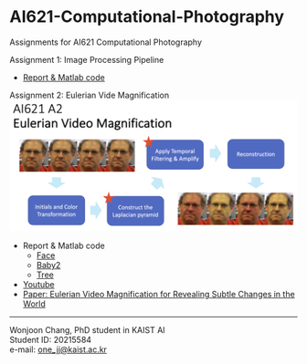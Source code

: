 # AI621-Computational-Photography
Assignments for AI621 Computational Photography

Assignment 1: Image Processing Pipeline
- [Report & Matlab code](https://onejoon.github.io/AI621-Computational-Photography/A1/A1_20215584.html)

Assignment 2: Eulerian Vide Magnification
<img src="./A2/A2-overview.png">
- Report & Matlab code
  - [Face](https://onejoon.github.io/AI621-Computational-Photography/A2/A2_20215584_face.html)
  - [Baby2](https://onejoon.github.io/AI621-Computational-Photography/A2/A2_20215584_baby.html)
  - [Tree](https://onejoon.github.io/AI621-Computational-Photography/A2/A2_20215584_tree.html)
- [Youtube](https://youtu.be/mnL_L9QnCP0)
- [Paper: Eulerian Video Magnification for Revealing Subtle Changes in the World](http://people.csail.mit.edu/mrub/papers/vidmag.pdf)

---
Wonjoon Chang, PhD student in KAIST AI\
Student ID: 20215584\
e-mail: one_jj@kaist.ac.kr
